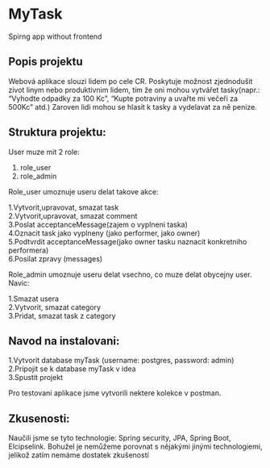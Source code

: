 # MyTask
Spirng app without frontend

<h2>Popis projektu</h2>
Webová aplikace slouzi lidem po cele CR.
Poskytuje možnost zjednodušit zivot linym nebo produktivnim lidem, tím že oni mohou vytvářet tasky(napr.: “Vyhodte odpadky za 100 Kc”, “Kupte potraviny a uvařte mi večeři za 500Kc” atd.)
Zaroven lidi mohou se hlasit k tasky a vydelavat za ně penize.

<h2>Struktura projektu:</h2> 

User muze mit 2 role:
1) role_user
2) role_admin

Role_user umoznuje useru delat takove akce:

1.Vytvorit,upravovat, smazat task <br>
2.Vytvorit,upravovat, smazat comment <br>
3.Poslat acceptanceMessage(zajem o vyplneni taska)<br>
4.Oznacit task jako vyplneny (jako performer, jako owner)<br>
5.Podtvrdit acceptanceMessage(jako owner tasku naznacit konkretniho performera)<br>
6.Posilat zpravy (messages)<br>

Role_admin umoznuje useru delat vsechno, co muze delat obycejny user. 
Navic:

1.Smazat usera <br>
2.Vytvorit, smazat category <br>
3.Pridat, smazat task z category<br>


<h2>Navod na instalovani:</h2>

1.Vytvorit database myTask (username: postgres, password: admin)<br>
2.Pripojit se k database myTask v idea <br>
3.Spustit projekt <br>

Pro testovani aplikace jsme vytvorili nektere kolekce v postman.

<h2>Zkusenosti:</h2> 

Naučili jsme se tyto technologie: Spring security, JPA, Spring Boot, Elcipselink. Bohužel je nemůžeme porovnat s nějakými jinými technologiemi, jelikož zatím nemáme dostatek zkušeností  
